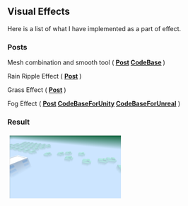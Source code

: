 ## Visual Effects

Here is a list of what I have implemented as a part of effect.

### Posts

Mesh combination and smooth tool ( <b> [Post](TerrainGenerationTool) [CodeBase](https://github.com/plutoshe/MeshTool) </b>)

<!-- Sand Effect

Snow Effect -->

Rain Ripple Effect ( <b>  [Post](Ripple) </b>)

Grass Effect ( <b>  [Post](Grass) </b>)

Fog Effect ( <b>  [Post](Fog) [CodeBaseForUnity](https://github.com/plutoshe/VisualEffects/tree/master/VisualEffectOnUnity) [CodeBaseForUnreal](https://github.com/plutoshe/VisualEffects/tree/master/VisualEffectOnUnreal)</b> )

<!-- Procedural Terrains Generation by GPU ( Planned, mainly by [this article](https://developer.nvidia.com/gpugems/GPUGems3/gpugems3_ch01.html) ) -->

### Result
<img src="/assets/content/blogs/Collection3_Effect/Fog/fog.png" width="50%" height="50%" style="margin:auto;padding:5px"/>